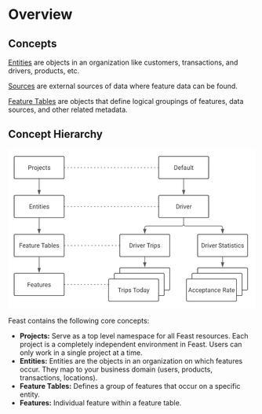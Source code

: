 # Overview

## Concepts

[Entities](entities.md) are objects in an organization like customers, transactions, and drivers, products, etc.

[Sources](sources.md) are external sources of data where feature data can be found.

[Feature Tables](feature-tables.md) are objects that define logical groupings of features, data sources, and other related metadata.

## Concept Hierarchy

![](../.gitbook/assets/image%20%284%29%20%282%29%20%282%29%20%282%29%20%282%29%20%282%29%20%282%29.png)

Feast contains the following core concepts:

* **Projects:** Serve as a top level namespace for all Feast resources. Each project is a completely independent environment in Feast. Users can only work in a single project at a time.
* **Entities:** Entities are the objects in an organization on which features occur. They map to your business domain \(users, products, transactions, locations\).
* **Feature Tables:** Defines a group of features that occur on a specific entity.
* **Features:** Individual feature within a feature table.

